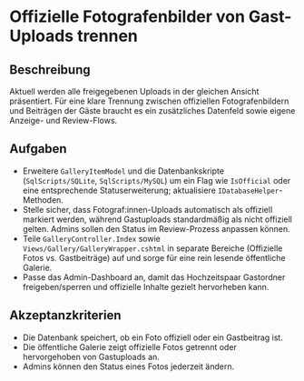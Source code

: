 # Offizielle Fotografenbilder von Gast-Uploads trennen

## Beschreibung
Aktuell werden alle freigegebenen Uploads in der gleichen Ansicht präsentiert. Für eine klare Trennung zwischen offiziellen Fotografenbildern und Beiträgen der Gäste braucht es ein zusätzliches Datenfeld sowie eigene Anzeige- und Review-Flows.

## Aufgaben
- Erweitere `GalleryItemModel` und die Datenbankskripte (`SqlScripts/SQLite`, `SqlScripts/MySQL`) um ein Flag wie `IsOfficial` oder eine entsprechende Statuserweiterung; aktualisiere `IDatabaseHelper`-Methoden.
- Stelle sicher, dass Fotograf:innen-Uploads automatisch als offiziell markiert werden, während Gastuploads standardmäßig als nicht offiziell gelten. Admins sollen den Status im Review-Prozess anpassen können.
- Teile `GalleryController.Index` sowie `Views/Gallery/GalleryWrapper.cshtml` in separate Bereiche (Offizielle Fotos vs. Gastbeiträge) auf und sorge für eine rein lesende öffentliche Galerie.
- Passe das Admin-Dashboard an, damit das Hochzeitspaar Gastordner freigeben/sperren und offizielle Inhalte gezielt hervorheben kann.

## Akzeptanzkriterien
- Die Datenbank speichert, ob ein Foto offiziell oder ein Gastbeitrag ist.
- Die öffentliche Galerie zeigt offizielle Fotos getrennt oder hervorgehoben von Gastuploads an.
- Admins können den Status eines Fotos jederzeit ändern.
